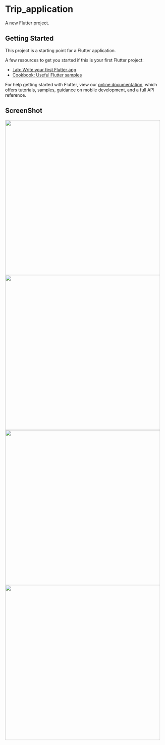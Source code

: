 # Trip_application

A new Flutter project.

## Getting Started

This project is a starting point for a Flutter application.

A few resources to get you started if this is your first Flutter project:

- [Lab: Write your first Flutter app](https://flutter.dev/docs/get-started/codelab)
- [Cookbook: Useful Flutter samples](https://flutter.dev/docs/cookbook)

For help getting started with Flutter, view our
[online documentation](https://flutter.dev/docs), which offers tutorials,
samples, guidance on mobile development, and a full API reference.

## ScreenShot

<img src="assets/images/screenshot/yosemite_screenshot" height="500em" /> <img src="assets/images/screenshot/golden_screenshot" height="500em" />
<img src="assets/images/screenshot/sedona_screenshot" height="500em" /> <img src="assets/images/screenshot/savannah_screenshot" height="500em" />
